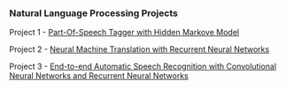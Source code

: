 ### Natural Language Processing Projects

Project 1 - [Part-Of-Speech Tagger with Hidden Markove Model](https://github.com/2series/Natural-Language-Processing/tree/master/Project%201%20-%20POS%20HMM%20Tagger)

Project 2 - [Neural Machine Translation with Recurrent Neural Networks]()

Project 3 - [End-to-end Automatic Speech Recognition with Convolutional Neural Networks and Recurrent Neural Networks]()
